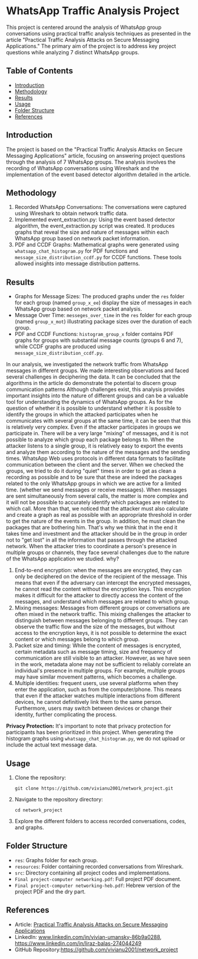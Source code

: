 # WhatsApp Traffic Analysis Project

This project is centered around the analysis of WhatsApp group conversations using practical traffic analysis techniques as presented in the article "Practical Traffic Analysis Attacks on Secure Messaging Applications." The primary aim of the project is to address key project questions while analyzing 7 distinct WhatsApp groups.

## Table of Contents

- [Introduction](#introduction)
- [Methodology](#methodology)
- [Results](#results)
- [Usage](#usage)
- [Folder Structure](#folder-structure)
- [References](#references)

## Introduction

The project is based on the "Practical Traffic Analysis Attacks on Secure Messaging Applications" article, focusing on answering project questions through the analysis of 7 WhatsApp groups. The analysis involves the recording of WhatsApp conversations using Wireshark and the implementation of the event based detector algorithm detailed in the article.

## Methodology

1. Recorded WhatsApp Conversations: The conversations were captured using Wireshark to obtain network traffic data.
2. Implemented event_extraction.py: Using the event based detector algorithm, the event_extraction.py script was created. It produces graphs that reveal the size and nature of messages within each WhatsApp group based on network packet information.
3. PDF and CCDF Graphs: Mathematical graphs were generated using `whatsapp_chat_histogram.py` for PDF functions and `message_size_distribution_ccdf.py` for CCDF functions. These tools allowed insights into message distribution patterns.

## Results
- Graphs for Message Sizes: The produced graphs under the `res` folder for each group (named `group_x_ee`) display the size of messages in each WhatsApp group based on network packet analysis.
- Message Over Time: `messeges_over_time` in the `res` folder for each group (named `group_x_mot`) illustrating package sizes over the duration of each group.
- PDF and CCDF Functions: `histogram_group_x` folder contains PDF graphs for groups with substantial message counts (groups 6 and 7), while CCDF graphs are produced using `message_size_distribution_ccdf.py`.
  
In our analysis, we investigated the network traffic from WhatsApp messages in different groups. We made interesting observations and faced several challenges in deciphering the data.
It can be concluded that the algorithms in the article do demonstrate the potential to discern group communication patterns Although challenges exist, this analysis provides important insights into the nature of different groups and can be a valuable tool for understanding the dynamics of WhatsApp groups.
As for the question of whether it is possible to understand whether it is possible to identify the groups in which the attacked participates when he communicates with several groups at the same time, it can be seen that this is relatively very complex. Even if the attacker participates in groups we participate in. There will be a very large "mixing" of messages, and it is not possible to analyze which group each package belongs to. When the attacker listens to a single group, it is relatively easy to export the events and analyze them according to the nature of the messages and the sending times.
 WhatsApp Web uses protocols in different data formats to facilitate communication between the client and the server.
When we checked the groups, we tried to do it during "quiet" times in order to get as clean a recording as possible and to be sure that these are indeed the packages related to the only WhatsApp groups in which we are active for a limited time. (whether we send messages or receive messages). When messages are sent simultaneously from several calls, the matter is more complex and it will not be possible to accurately identify which packages are related to which call.
More than that, we noticed that the attacker must also calculate and create a graph as real as possible with an appropriate threshold in order to get the nature of the events in the group. In addition, he must clean the packages that are bothering him.
That's why we think that in the end it takes time and investment and the attacker should be in the group in order not to "get lost" in all the information that passes through the attacked network.
When the attacker tries to coordinate a person's presence in multiple groups or channels, they face several challenges due to the nature of the WhatsApp application we studied. why?
1. End-to-end encryption: when the messages are encrypted, they can only be deciphered on the device of the recipient of the message. This means that even if the adversary can intercept the encrypted messages, he cannot read the content without the encryption keys. This encryption makes it difficult for the attacker to directly access the content of the messages, and understand which messages are related to which group.
2. Mixing messages: Messages from different groups or conversations are often mixed in the network traffic. This mixing challenges the attacker to distinguish between messages belonging to different groups. They can observe the traffic flow and the size of the messages, but without access to the encryption keys, it is not possible to determine the exact content or which messages belong to which group.
3. Packet size and timing: While the content of messages is encrypted, certain metadata such as message timing, size and frequency of communication are still visible to an attacker. However, as we have seen in the work, metadata alone may not be sufficient to reliably correlate an individual's presence in multiple groups. For example, multiple groups may have similar movement patterns, which becomes a challenge.
4. Multiple identities: frequent users, use several platforms when they enter the application, such as from the computer/phone.
This means that even if the attacker watches multiple interactions from different devices, he cannot definitively link them to the same person.
Furthermore, users may switch between devices or change their identity, further complicating the process.


**Privacy Protection:** It's important to note that privacy protection for participants has been prioritized in this project. When generating the histogram graphs using `whatsapp_chat_histogram.py`, we do not upload or include the actual text message data. 

## Usage

1. Clone the repository:

   ```
   git clone https://github.com/vivianu2001/network_project.git
   ```

2. Navigate to the repository directory:

   ```
   cd network_project
   ```

3. Explore the different folders to access recorded conversations, codes, and graphs.

## Folder Structure

- `res`: Graphs folder for each group.
- `resources`: Folder containing recorded conversations from Wireshark.
- `src`: Directory containing all project codes and implementations.
- `Final project-computer networking.pdf`: Full project PDF document.
- `Final project-computer networking-heb.pdf`: Hebrew version of the project PDF and the dry part.

## References

- Article: [Practical Traffic Analysis Attacks on Secure Messaging Applications]((https://www.ndss-symposium.org/wp-content/uploads/2020/02/24347-paper.pdf))
- LinkedIn: www.linkedin.com/in/vivian-umansky-86b9a0288,
            https://www.linkedin.com/in/liraz-balas-274044249 
- GitHub Repository:https://github.com/vivianu2001/network_project

